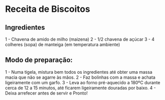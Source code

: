 # Receita de Biscoitos

## Ingredientes
1 - Chavena de amido de milho (maizena)
2 - 1/2 chavena de açúcar
3 - 4 colheres (sopa) de manteiga (em temperatura ambiente)

## Modo de preparação:
1 - Numa tigela, mistura bem todos os ingredientes até obter uma massa macia que não se agarre às mãos.</li>
2 - Faz bolinhas com a massa e achata ligeiramente com um garfo.</li>
3 - Leva ao forno pré-aquecido a 180ºC durante cerca de 12 a 15 minutos, até ficarem ligeiramente douradas por baixo.
4 - Deixa arrefecer antes de servir e Pronto!</li>
